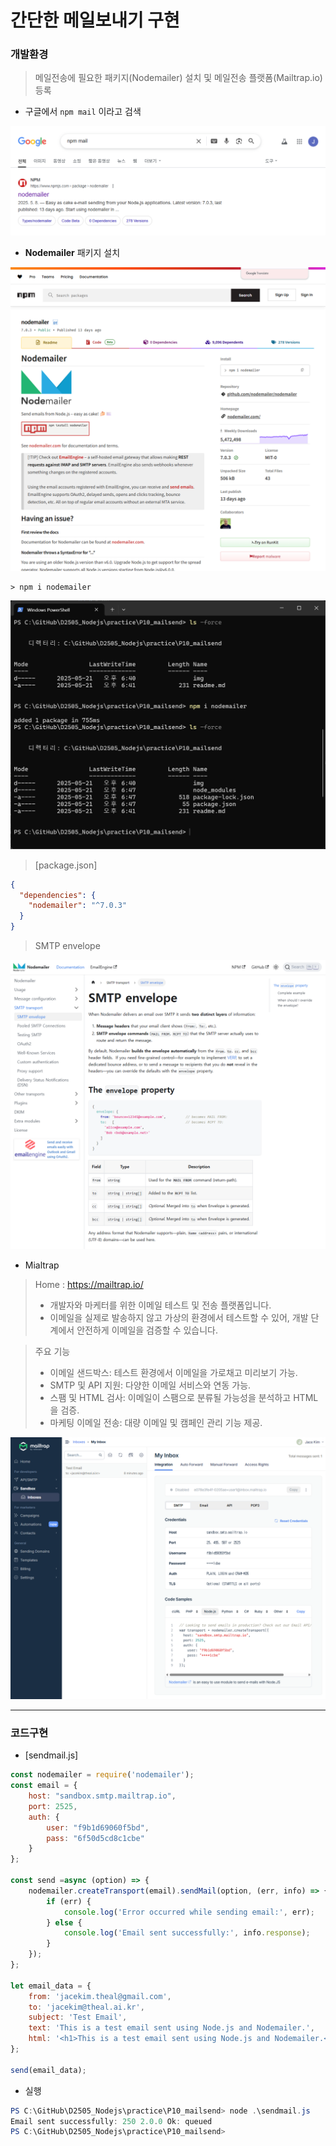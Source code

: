 # 간단한 메일보내기 구현

### 개발환경
> 메일전송에 필요한 패키지(Nodemailer) 설치 및 메일전송 플랫폼(Mailtrap.io) 등록

- 구글에서 `npm mail` 이라고 검색
<img src="./img/npm_nodemailer_01.png">

- **Nodemailer** 패키지 설치
<img src="./img/npm_nodemailer_02.png">

```
> npm i nodemailer
```
<img src="./img/npm_nodemailer_03.png">

> [package.json]
```json
{
  "dependencies": {
    "nodemailer": "^7.0.3"
  }
}
```


> SMTP envelope
<img src="./img/smtp_envelope.png">

- Mialtrap 
> Home : https://mailtrap.io/ <br/>
> - 개발자와 마케터를 위한 이메일 테스트 및 전송 플랫폼입니다. <br/>
> - 이메일을 실제로 발송하지 않고 가상의 환경에서 테스트할 수 있어, 개발 단계에서 안전하게 이메일을 검증할 수 있습니다. <br/>

> 주요 기능
> - 이메일 샌드박스: 테스트 환경에서 이메일을 가로채고 미리보기 가능.
> - SMTP 및 API 지원: 다양한 이메일 서비스와 연동 가능.
> - 스팸 및 HTML 검사: 이메일이 스팸으로 분류될 가능성을 분석하고 HTML을 검증.
> - 마케팅 이메일 전송: 대량 이메일 및 캠페인 관리 기능 제공.

<img src="./img/mailtrap_myinbox.png">

---
### 코드구현
- [sendmail.js]
```javascript
const nodemailer = require('nodemailer');
const email = {
    host: "sandbox.smtp.mailtrap.io",
    port: 2525,
    auth: {
        user: "f9b1d69060f5bd",
        pass: "6f50d5cd8c1cbe"
    }
};

const send =async (option) => {
    nodemailer.createTransport(email).sendMail(option, (err, info) => {
        if (err) {
            console.log('Error occurred while sending email:', err);
        } else {
            console.log('Email sent successfully:', info.response);
        }
    });
};

let email_data = {
    from: 'jacekim.theal@gmail.com',
    to: 'jacekim@theal.ai.kr',
    subject: 'Test Email',
    text: 'This is a test email sent using Node.js and Nodemailer.',
    html: '<h1>This is a test email sent using Node.js and Nodemailer.</h1>'
};

send(email_data);

```

- 실행
```powershell
PS C:\GitHub\D2505_Nodejs\practice\P10_mailsend> node .\sendmail.js
Email sent successfully: 250 2.0.0 Ok: queued
PS C:\GitHub\D2505_Nodejs\practice\P10_mailsend>
```






